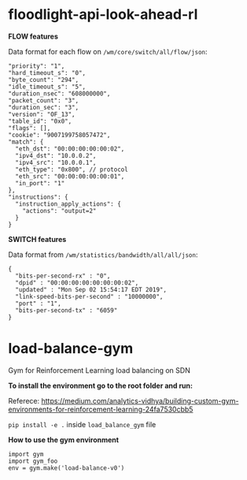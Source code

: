# floodlight-api-look-ahead-rl



**FLOW features**

Data format for each flow on `/wm/core/switch/all/flow/json`:

```
"priority": "1",
"hard_timeout_s": "0",
"byte_count": "294",
"idle_timeout_s": "5",
"duration_nsec": "608000000",
"packet_count": "3",
"duration_sec": "3",
"version": "OF_13",
"table_id": "0x0",
"flags": [],
"cookie": "9007199758057472",
"match": {
  "eth_dst": "00:00:00:00:00:02",
  "ipv4_dst": "10.0.0.2",
  "ipv4_src": "10.0.0.1",
  "eth_type": "0x800", // protocol
  "eth_src": "00:00:00:00:00:01",
  "in_port": "1"
},
"instructions": {
  "instruction_apply_actions": {
    "actions": "output=2"
  }
}
```

**SWITCH features**

Data format from `/wm/statistics/bandwidth/all/all/json`:

```
{
  "bits-per-second-rx" : "0",
  "dpid" : "00:00:00:00:00:00:00:02",
  "updated" : "Mon Sep 02 15:54:17 EDT 2019",
  "link-speed-bits-per-second" : "10000000",
  "port" : "1",
  "bits-per-second-tx" : "6059"
}
```


# load-balance-gym
Gym for Reinforcement Learning load balancing on SDN


**To install the environment go to the root folder and run:**


Referece: https://medium.com/analytics-vidhya/building-custom-gym-environments-for-reinforcement-learning-24fa7530cbb5

`pip install -e .` inside `load_balance_gym` file



**How to use the gym environment**


```
import gym
import gym_foo
env = gym.make('load-balance-v0')
```
